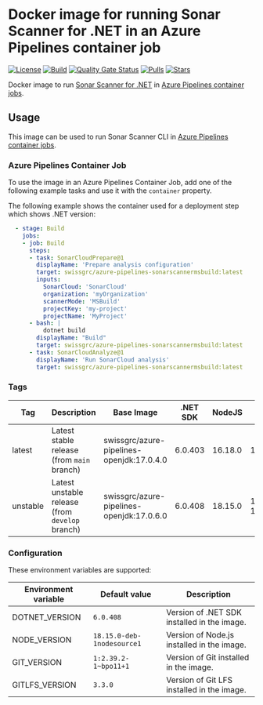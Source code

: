 # Docker image for running Sonar Scanner for .NET in an Azure Pipelines container job

<!-- markdownlint-disable MD013 -->
[![License](https://img.shields.io/badge/license-MIT-blue.svg?style=flat-square)](https://github.com/swissgrc/docker-azure-pipelines-sonarscannermsbuild/blob/main/LICENSE) [![Build](https://img.shields.io/github/actions/workflow/status/swissgrc/docker-azure-pipelines-sonarscannermsbuild/publish.yml?branch=develop&style=flat-square)](https://github.com/swissgrc/docker-azure-pipelines-sonarscannermsbuild/actions/workflows/publish.yml) [![Quality Gate Status](https://sonarcloud.io/api/project_badges/measure?project=swissgrc_docker-azure-pipelines-sonarscannermsbuild&metric=alert_status)](https://sonarcloud.io/summary/new_code?id=swissgrc_docker-azure-pipelines-sonarscannermsbuild) [![Pulls](https://img.shields.io/docker/pulls/swissgrc/azure-pipelines-sonarscannermsbuild.svg?style=flat-square)](https://hub.docker.com/r/swissgrc/azure-pipelines-sonarscannermsbuild) [![Stars](https://img.shields.io/docker/stars/swissgrc/azure-pipelines-sonarscannermsbuild.svg?style=flat-square)](https://hub.docker.com/r/swissgrc/azure-pipelines-sonarscannermsbuild)
<!-- markdownlint-restore -->

Docker image to run [Sonar Scanner for .NET] in [Azure Pipelines container jobs].

## Usage

This image can be used to run Sonar Scanner CLI in [Azure Pipelines container jobs].

### Azure Pipelines Container Job

To use the image in an Azure Pipelines Container Job, add one of the following example tasks and use it with the `container` property.

The following example shows the container used for a deployment step which shows .NET version:

```yaml
  - stage: Build
    jobs:
    - job: Build
      steps:
      - task: SonarCloudPrepare@1
        displayName: 'Prepare analysis configuration'
        target: swissgrc/azure-pipelines-sonarscannermsbuild:latest
        inputs:
          SonarCloud: 'SonarCloud'
          organization: 'myOrganization'
          scannerMode: 'MSBuild'
          projectKey: 'my-project'
          projectName: 'MyProject'
      - bash: |
          dotnet build
        displayName: "Build"
        target: swissgrc/azure-pipelines-sonarscannermsbuild:latest
      - task: SonarCloudAnalyze@1
        displayName: 'Run SonarCloud analysis'
        target: swissgrc/azure-pipelines-sonarscannermsbuild:latest
```

### Tags

| Tag        | Description                                     | Base Image                                | .NET SDK | NodeJS  | Git                | Git LFS | Size                                                                                                                                         |
|------------|-------------------------------------------------|-------------------------------------------|----------|---------|--------------------|---------|----------------------------------------------------------------------------------------------------------------------------------------------|
| latest     | Latest stable release (from `main` branch)      | swissgrc/azure-pipelines-openjdk:17.0.4.0 | 6.0.403  | 16.18.0 | 1:2.30.2-1         | 3.2.0   | ![Docker Image Size (tag)](https://img.shields.io/docker/image-size/swissgrc/azure-pipelines-sonarscannermsbuild/latest?style=flat-square)   |
| unstable   | Latest unstable release (from `develop` branch) | swissgrc/azure-pipelines-openjdk:17.0.6.0 | 6.0.408  | 18.15.0 | 1:2.39.2-1~bpo11+1 | 3.3.0   | ![Docker Image Size (tag)](https://img.shields.io/docker/image-size/swissgrc/azure-pipelines-sonarscannermsbuild/unstable?style=flat-square) |

### Configuration

These environment variables are supported:

| Environment variable   | Default value              | Description                                 |
|------------------------|----------------------------|---------------------------------------------|
| DOTNET_VERSION         | `6.0.408`                  | Version of .NET SDK installed in the image. |
| NODE_VERSION           | `18.15.0-deb-1nodesource1` | Version of Node.js installed in the image.  |
| GIT_VERSION            | `1:2.39.2-1~bpo11+1`       | Version of Git installed in the image.      |
| GITLFS_VERSION         | `3.3.0`                    | Version of Git LFS installed in the image.  |

[Sonar Scanner for .NET]: https://docs.sonarqube.org/latest/analysis/scan/sonarscanner-for-msbuild/
[Azure Pipelines container jobs]: https://docs.microsoft.com/en-us/azure/devops/pipelines/process/container-phases
